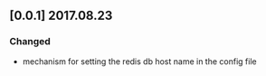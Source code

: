 ## [0.0.1] 2017.08.23
### Changed
- mechanism for setting the redis db host name in the config file
